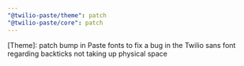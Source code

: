 ```yaml
---
"@twilio-paste/theme": patch
"@twilio-paste/core": patch
---
```


[Theme]: patch bump in Paste fonts to fix a bug in the Twilio sans font regarding backticks not taking up physical space
